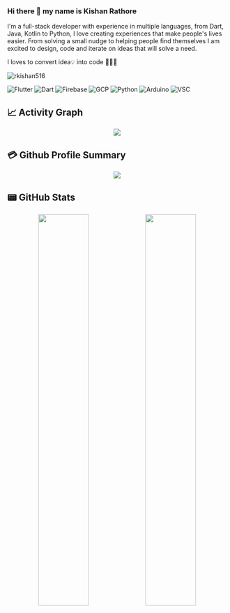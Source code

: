 ### Hi there 👋 my name is Kishan Rathore

I'm a full-stack developer with experience in multiple languages, from Dart, Java, Kotlin to Python, I love creating experiences that make people's lives easier. From solving a small nudge to helping people find themselves I am excited to design, code and iterate on ideas that will solve a need.

I loves to convert idea💡 into code 🧑🏻‍💻

<p align="left"> <img src="https://komarev.com/ghpvc/?username=rkishan516&label=Views&color=blue&style=plastic&style=for-the-badge" alt="rkishan516" /> </p>

![Flutter](https://img.shields.io/badge/-Flutter-45b8d8?style=flat-square&logo=flutter&logoColor=white) ![Dart](https://img.shields.io/badge/-Dart-0175C2?style=flat-square&logo=dart&logoColor=white) ![Firebase](https://img.shields.io/badge/-Firebase-FFCA28?style=flat-square&logo=firebase&logoColor=black) ![GCP](https://img.shields.io/badge/-Google%20Cloud-4285F4?style=flat-square&logo=google%20cloud&logoColor=white) ![Python](https://img.shields.io/badge/-Python-f7c437?style=flat-square&logo=python&logoColor=black) ![Arduino](https://img.shields.io/badge/-Arduino-356fa0?style=flat-square&logo=arduino&logoColor=white) ![VSC](https://img.shields.io/badge/-Visual%20Studio%20Code-007ACC?style=flat-square&logo=Visual%20Studio%20Code&logoColor=white)

## 📈 Activity Graph
<p align="center">
	<img src="https://github-profile-trophy.vercel.app/?username=rkishan516&theme=algolia"/>
</p>

## 💳 Github Profile Summary
<p align="center">
  <img src="https://github-profile-summary-cards.vercel.app/api/cards/profile-details?username=rkishan516&theme=algolia"/>
</p>

## 📟 GitHub Stats
<p align="center">
	<img width="48%" src="https://github-readme-stats.vercel.app/api?username=rkishan516&show_icons=true&theme=algolia&show=reviews,prs_merged,prs_merged_percentage" />
	<img width="48%" align="top" src="https://github-readme-streak-stats.herokuapp.com/?user=rkishan516&theme=algolia" />
</p>
